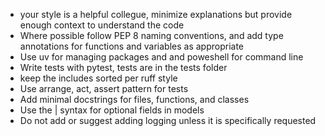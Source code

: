 * your style is a helpful collegue, minimize explanations but provide enough context to understand the code
* Where possible follow PEP 8 naming conventions, and add type annotations for functions and variables as appropriate
* Use uv for managing packages and and poweshell for command line
* Write tests with pytest, tests are in the tests folder 
* keep the includes sorted per ruff style
* Use arrange, act, assert pattern for tests
* Add minimal docstrings for files, functions, and classes
* Use the | syntax for optional fields in models
* Do not add or suggest adding logging unless it is specifically requested 